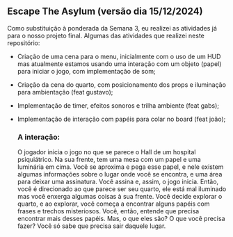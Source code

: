 ## Escape The Asylum (versão dia 15/12/2024)

Como substituição à ponderada da Semana 3, eu realizei as atividades já para o nosso projeto final. Algumas das atividades que realizei neste repositório: 
- Criação de uma cena para o menu, inicialmente com o uso de um HUD mas atualmente estamos usando uma interação com um objeto (papel) para iniciar o jogo, com implementação de som;
- Criação da cena do quarto, com posicionamento dos props e iluminação para ambientação (feat gustavo);
- Implementação de timer, efeitos sonoros e trilha ambiente (feat gabs);
- Implementação de interação com papéis para colar no board (feat joão);

  ### A interação:
  O jogador inicia o jogo no que se parece o Hall de um hospital psiquiátrico. Na sua frente, tem uma mesa com um papel e uma luminária em cima. Você se aproxima e pega esse papel, e nele existem algumas informações sobre o lugar onde você se encontra, e uma área para deixar uma assinatura. Você assina e, assim, o jogo inicia. Então, você é direcionado ao que parece ser seu quarto, ele está mal iluminado mas você enxerga algumas coisas à sua frente. Você decide explorar o quarto, e ao explorar, você começa a encontrar alguns papéis com frases e trechos misteriosos. Você, então, entende que precisa encontrar mais desses papéis. Mas, o que eles são? O que você precisa fazer? Você só sabe que precisa sair daquele lugar. 
